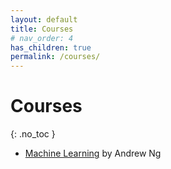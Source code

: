 ```yaml
---
layout: default
title: Courses
# nav_order: 4
has_children: true
permalink: /courses/
---
```


# Courses
{: .no_toc }

- [Machine Learning](/notes/courses/machine-learning/) by Andrew Ng
